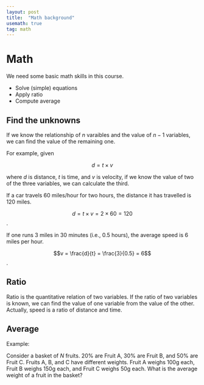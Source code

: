```yaml
---
layout: post
title:  "Math background" 
usemath: true
tag: math
---
```


# Math 

We need some basic math skills in this course.

* Solve (simple) equations 
* Apply ratio
* Compute average

## Find the unknowns 

If we know the relationship of $n$ varaibles and the value of $n-1$ variables,
we can find the value of the remaining one.

For example, given

$$d = t \times v$$

where $d$ is distance, $t$ is time, and $v$ is velocity, if 
we know the value of two of the three variables, we can calculate the third.

If a car travels 60 miles/hour for two hours, the distance it has travelled
is 120 miles.

$$d = t \times v = 2 \times 60 = 120$$.

If one runs 3 miles in 30 minutes (i.e., 0.5 hours), the average speed is 6 miles
per hour. 

$$v = \frac{d}{t} = \frac{3}{0.5} = 6$$. 

## Ratio

Ratio is the quantitative relation of two variables. If the ratio of two variables is known, 
we can find the value of one variable from the value of the other. Actually, speed is a 
ratio of distance and time. 

## Average

Example:

Consider a basket of $N$ fruits. 20\% are Fruit A, 30\% are Fruit B, and 50\% are Fruit C.
Fruits A, B, and C have different weights. Fruit A weighs 100g each, Fruit B weighs	150g each, 
and Fruit C weighs 50g each. What is the average weight of a fruit in the basket?

